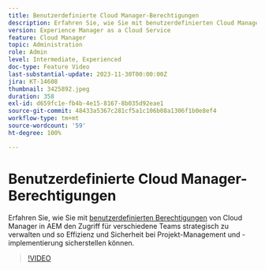 ```yaml
---
title: Benutzerdefinierte Cloud Manager-Berechtigungen
description: Erfahren Sie, wie Sie mit benutzerdefinierten Cloud Manager-Berechtigungen in AEM den Zugriff für verschiedene Teams strategisch verwalten und so Effizienz und Sicherheit bei Projekt-Management und -implementierung sicherstellen können.
version: Experience Manager as a Cloud Service
feature: Cloud Manager
topic: Administration
role: Admin
level: Intermediate, Experienced
doc-type: Feature Video
last-substantial-update: 2023-11-30T00:00:00Z
jira: KT-14608
thumbnail: 3425892.jpeg
duration: 358
exl-id: d659fc1e-fb4b-4e15-8167-8b035d92eae1
source-git-commit: 48433a5367c281cf5a1c106b08a1306f1b0e8ef4
workflow-type: tm+mt
source-wordcount: '59'
ht-degree: 100%

---
```


# Benutzerdefinierte Cloud Manager-Berechtigungen

Erfahren Sie, wie Sie mit [benutzerdefinierten Berechtigungen](https://experienceleague.adobe.com/docs/experience-manager-cloud-manager/content/requirements/custom-permissions.html?lang=de) von Cloud Manager in AEM den Zugriff für verschiedene Teams strategisch zu verwalten und so Effizienz und Sicherheit bei Projekt-Management und -implementierung sicherstellen können.

>[!VIDEO](https://video.tv.adobe.com/v/3425892/?learn=on)
